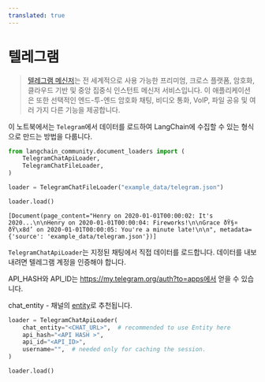 ```yaml
---
translated: true
---
```


# 텔레그램

>[텔레그램 메신저](https://web.telegram.org/a/)는 전 세계적으로 사용 가능한 프리미엄, 크로스 플랫폼, 암호화, 클라우드 기반 및 중앙 집중식 인스턴트 메신저 서비스입니다. 이 애플리케이션은 또한 선택적인 엔드-투-엔드 암호화 채팅, 비디오 통화, VoIP, 파일 공유 및 여러 가지 다른 기능을 제공합니다.

이 노트북에서는 `Telegram`에서 데이터를 로드하여 LangChain에 수집할 수 있는 형식으로 만드는 방법을 다룹니다.

```python
from langchain_community.document_loaders import (
    TelegramChatApiLoader,
    TelegramChatFileLoader,
)
```

```python
loader = TelegramChatFileLoader("example_data/telegram.json")
```

```python
loader.load()
```

```output
[Document(page_content="Henry on 2020-01-01T00:00:02: It's 2020...\n\nHenry on 2020-01-01T00:00:04: Fireworks!\n\nGrace ðŸ§¤ ðŸ\x8d’ on 2020-01-01T00:00:05: You're a minute late!\n\n", metadata={'source': 'example_data/telegram.json'})]
```

`TelegramChatApiLoader`는 지정된 채팅에서 직접 데이터를 로드합니다. 데이터를 내보내려면 텔레그램 계정을 인증해야 합니다.

API_HASH와 API_ID는 https://my.telegram.org/auth?to=apps에서 얻을 수 있습니다.

chat_entity - 채널의 [entity](https://docs.telethon.dev/en/stable/concepts/entities.html?highlight=Entity#what-is-an-entity)로 추천됩니다.

```python
loader = TelegramChatApiLoader(
    chat_entity="<CHAT_URL>",  # recommended to use Entity here
    api_hash="<API HASH >",
    api_id="<API_ID>",
    username="",  # needed only for caching the session.
)
```

```python
loader.load()
```
